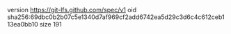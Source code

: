 version https://git-lfs.github.com/spec/v1
oid sha256:69dbc0b2b07c5e1340d7af969cf2add6742ea5d29c3d6c4c612ceb113ea0bb10
size 191
